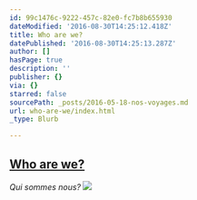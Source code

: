 ```yaml
---
id: 99c1476c-9222-457c-82e0-fc7b8b655930
dateModified: '2016-08-30T14:25:12.418Z'
title: Who are we?
datePublished: '2016-08-30T14:25:13.287Z'
author: []
hasPage: true
description: ''
publisher: {}
via: {}
starred: false
sourcePath: _posts/2016-05-18-nos-voyages.md
url: who-are-we/index.html
_type: Blurb

---
```

## [Who are we?][0]

_Qui sommes nous?_
![](https://the-grid-user-content.s3-us-west-2.amazonaws.com/5281146d-37f4-4fd7-b467-b8c8dc556d2d.jpg)

[0]: https://thegrid.ai/stahle/who-are-we/